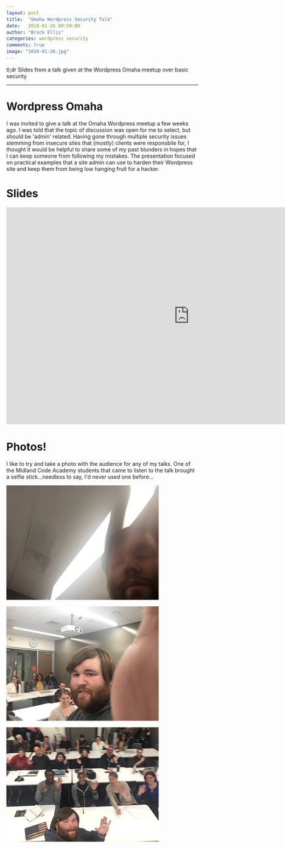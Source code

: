 ```yaml
---
layout: post
title:  "Omaha Wordpress Security Talk"
date:   2018-01-26 09:59:00
author: "Brock Ellis"
categories: wordpress security
comments: true
image: "2018-01-26.jpg"
---
```


tl;dr Slides from a talk given at the Wordpress Omaha meetup over basic security

---

# Wordpress Omaha

I was invited to give a talk at the Omaha Wordpress meetup a few weeks ago. I was told that the topic of discussion was open for me to select, but should be 'admin' related. Having gone through multiple security issues stemming from insecure sites that (mostly) clients were responsbile for, I thought it would be helpful to share some of my past blunders in hopes that I can keep someone from following my mistakes. The presentation focused on practical examples that a site admin can use to harden their Wordpress site and keep them from being low hanging fruit for a hacker.

# Slides

<iframe src="https://docs.google.com/presentation/d/e/2PACX-1vQCX5ah5n9VJRYZJNaCO4rIlZTQoRCpkYeg9j2HvVlMtrHgeEQE-v0YiSP7e0ec--c-VM_2Pu5UecRb/embed?start=false&loop=true&delayms=30000" frameborder="0" width="960" height="569" allowfullscreen="true" mozallowfullscreen="true" webkitallowfullscreen="true"></iframe>

# Photos!

I like to try and take a photo with the audience for any of my talks. One of the Midland Code Academy students that came to listen to the talk brought a selfie stick...needless to say, I'd never used one before...

![Whoa what is this](/blog/img/2018-01-26-1.jpg)

![Oh, that's how it works](/blog/img/2018-01-26-2.jpg)

![Hey y'all](/blog/img/2018-01-26-3.jpg)
